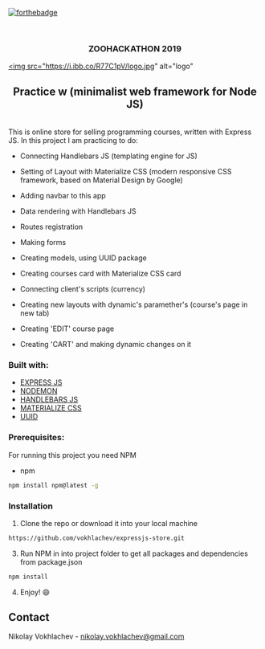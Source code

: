[![forthebadge](https://forthebadge.com/images/badges/uses-js.svg)](https://en.wikipedia.org/wiki/JavaScript)

<br />
<p align="center">

  <h3 align="center"> ZOOHACKATHON 2019</h3>
  
  <a href="https://ibb.co/V33vdWP"><img src="https://i.ibb.co/R77C1pV/logo.jpg" alt="logo" </a>
<br />
 </p>

<h2 align="center">Practice w (minimalist web framework for Node JS) </h2>
<br />
This is online store for selling programming courses, written with Express JS. In this project I am practicing to do:

* Connecting Handlebars JS (templating engine for JS)

* Setting of Layout with Materialize CSS (modern responsive CSS framework, based on Material Design by Google)

* Adding navbar to this app

* Data rendering with Handlebars JS

* Routes registration 

* Making forms

* Creating models, using UUID package

* Creating courses card with Materialize CSS card

* Connecting client's scripts (currency)

* Creating new layouts with dynamic's paramether's (course's page in new tab)

* Creating 'EDIT' course page

* Creating 'CART' and making dynamic changes on it

### Built with:
* [EXPRESS JS](http://expressjs.com/)
* [NODEMON](https://www.npmjs.com/package/nodemon)
* [HANDLEBARS JS](https://handlebarsjs.com/)
* [MATERIALIZE CSS](https://materializecss.com/)
* [UUID](https://www.npmjs.com/package/uuid)

### Prerequisites:

For running this project you need NPM

* npm
```sh
npm install npm@latest -g
```

### Installation

1. Clone the repo or download it into your local machine
```sh
https://github.com/vokhlachev/expressjs-store.git
```
3. Run NPM in into project folder to get all packages and dependencies from package.json
```sh
npm install 
```
4. Enjoy! :smile:

## Contact

Nikolay Vokhlachev - nikolay.vokhlachev@gmail.com



